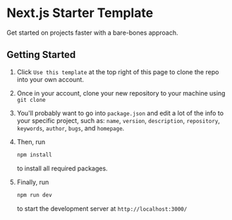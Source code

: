 # Next.js Starter Template
Get started on projects faster with a bare-bones approach.

## Getting Started
1. Click `Use this template` at the top right of this page to clone the repo into your own account.
1. Once in your account, clone your new repository to your machine using `git clone`
1. You'll probably want to go into `package.json` and edit a lot of the info to your specific project, such as: `name`, `version`, `description`, `repository`, `keywords`, `author`, `bugs`, and `homepage`.

1. Then, run 
    ```Javascript
    npm install
    ```
    to install all required packages.

1. Finally, run
    ```Javascript
    npm run dev
    ```
    to start the development server at `http://localhost:3000/`